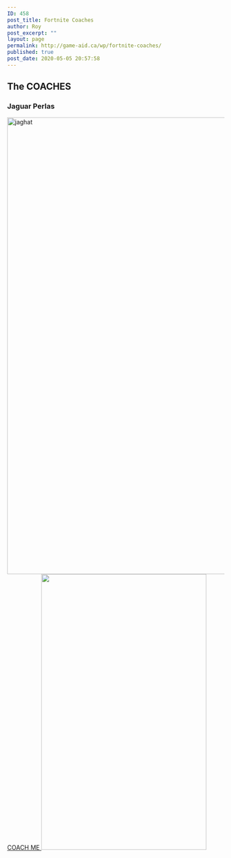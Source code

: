 ```yaml
---
ID: 458
post_title: Fortnite Coaches
author: Roy
post_excerpt: ""
layout: page
permalink: http://game-aid.ca/wp/fortnite-coaches/
published: true
post_date: 2020-05-05 20:57:58
---
```

<h2>The COACHES</h2>		
			<h3>Jaguar Perlas</h3>		
										<img width="768" height="1057" src="http://game-aid.ca/wp/wp-content/uploads/2020/05/unknown-768x1057.png" alt="jaghat" srcset="http://game-aid.ca/wp/wp-content/uploads/2020/05/unknown-768x1057.png 768w, http://game-aid.ca/wp/wp-content/uploads/2020/05/unknown-218x300.png 218w, http://game-aid.ca/wp/wp-content/uploads/2020/05/unknown-744x1024.png 744w, http://game-aid.ca/wp/wp-content/uploads/2020/05/unknown-600x826.png 600w, http://game-aid.ca/wp/wp-content/uploads/2020/05/unknown.png 927w" sizes="(max-width: 768px) 100vw, 768px" />											
			<a href="#" role="button">
						COACH ME
					</a>
										<img width="383" height="638" src="http://game-aid.ca/wp/wp-content/uploads/2020/05/Annotation-2020-05-05-205025.jpg" alt="" srcset="http://game-aid.ca/wp/wp-content/uploads/2020/05/Annotation-2020-05-05-205025.jpg 383w, http://game-aid.ca/wp/wp-content/uploads/2020/05/Annotation-2020-05-05-205025-180x300.jpg 180w" sizes="(max-width: 383px) 100vw, 383px" />